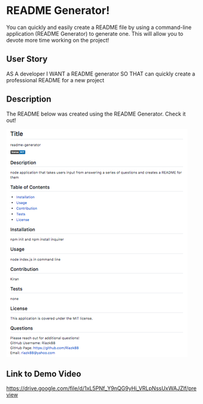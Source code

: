 # README Generator!
You can quickly and easily create a README file by using a command-line application (README Generator) to generate one. This will allow you to devote more time working on the project!

## User Story
AS A developer
I WANT a README generator
SO THAT can quickly create a professional README for a new project

## Description
The README below was created using the README Generator. Check it out!

![Alt text](./Develop/utils/README-Screenshot.png)

## Link to Demo Video

https://drive.google.com/file/d/1xL5PNf_Y9nQG9yHi_VRLpNssUxWAJZlf/preview
    